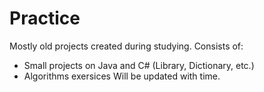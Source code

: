 # Practice
 Mostly old projects created during studying. Consists of:
 - Small projects on Java and C# (Library, Dictionary, etc.)
 - Algorithms exersices
 Will be updated with time.
 
